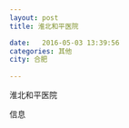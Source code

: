 ```yaml
--- 
layout: post 
title: 淮北和平医院

date:   2016-05-03 13:39:56 
categories: 其他  
city: 合肥
  
--- 
```

   
淮北和平医院

信息

